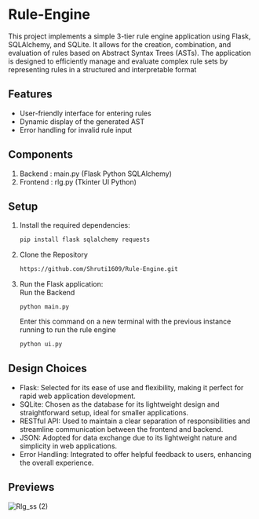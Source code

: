 # Rule-Engine
 This project implements a simple 3-tier rule engine application using Flask, SQLAlchemy, and SQLite. It allows for the creation, combination, and evaluation of rules based on Abstract Syntax Trees (ASTs). The application is designed to efficiently manage and evaluate complex rule sets by representing rules in a structured and interpretable format

 ## Features
- User-friendly interface for entering rules
- Dynamic display of the generated AST
- Error handling for invalid rule input

## Components

1. Backend :  main.py (Flask Python SQLAlchemy)
2. Frontend : rlg.py (Tkinter UI Python)


## Setup

1. Install the required dependencies:
   ```bash
   pip install flask sqlalchemy requests
   
2. Clone the Repository
   ```bash
   https://github.com/Shruti1609/Rule-Engine.git

3. Run the Flask application: <br />
   Run the Backend
   
       
       python main.py
   
   Enter this command on a new terminal with the previous instance running to run the rule engine
  
      ```bash 
      python ui.py

## Design Choices
 - Flask: Selected for its ease of use and flexibility, making it perfect for rapid web application development.
 - SQLite: Chosen as the database for its lightweight design and straightforward setup, ideal for smaller applications.
 - RESTful API: Used to maintain a clear separation of responsibilities and streamline communication between the frontend and backend.
 - JSON: Adopted for data exchange due to its lightweight nature and simplicity in web applications.
 - Error Handling: Integrated to offer helpful feedback to users, enhancing the overall experience.

## Previews

![Rlg_ss (2)](https://github.com/user-attachments/assets/855933ca-914d-4227-a3c6-473846505ea2)







